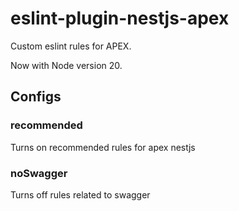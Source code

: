 # eslint-plugin-nestjs-apex

Custom eslint rules for APEX.

Now with Node version 20.

## Configs

### recommended

Turns on recommended rules for apex nestjs

### noSwagger

Turns off rules related to swagger
